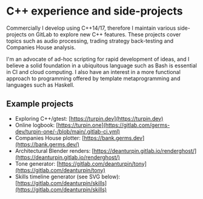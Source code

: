 # C++ experience and side-projects

Commercially I develop using C++14/17, therefore I maintain various
side-projects on GitLab to explore new C++ features. These projects cover
topics such as audio processing, trading strategy back-testing and Companies
House analysis.

I'm an advocate of ad-hoc scripting for rapid development of ideas, and I
believe a solid foundation in a ubiquitous language such as Bash is essential
in CI and cloud computing. I also have an interest in a more functional
approach to programming offered by template metaprogramming and languages such
as Haskell.

## Example projects

- Exploring C++/gtest: [https://turpin.dev](https://turpin.dev)
- Online logbook: [https://turpin.one](https://gitlab.com/germs-dev/turpin-one/-/blob/main/.gitlab-ci.yml)
- Companies House plotter: [https://bank.germs.dev](https://bank.germs.dev/)
- Architectural Blender renders: [https://deanturpin.gitlab.io/renderghost/](https://deanturpin.gitlab.io/renderghost/)
- Tone generator: [https://gitlab.com/deanturpin/tony](https://gitlab.com/deanturpin/tony)
- Skills timeline generator (see SVG below): [https://gitlab.com/deanturpin/skills](https://gitlab.com/deanturpin/skills)


